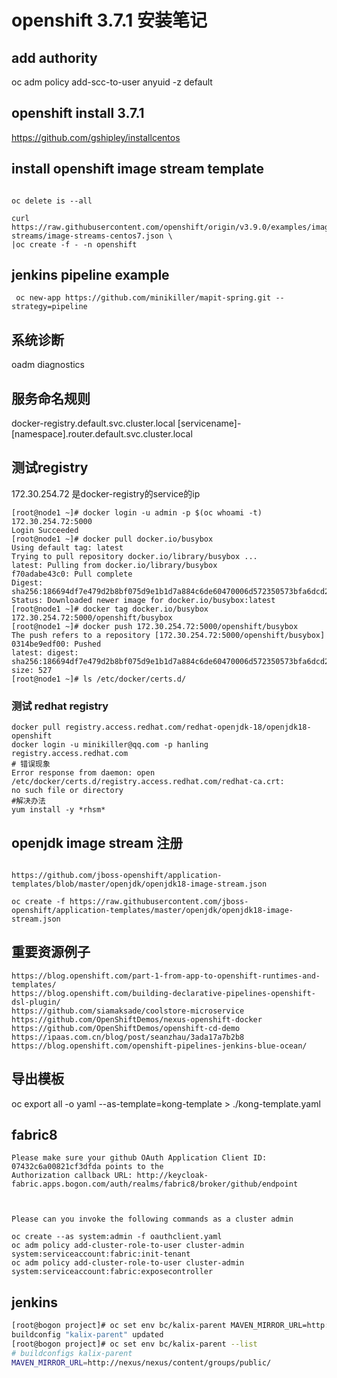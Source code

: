 # openshift 3.7.1 安装笔记
## add authority

oc adm policy add-scc-to-user anyuid -z default

## openshift install 3.7.1

https://github.com/gshipley/installcentos

## install openshift image stream template

```batch

oc delete is --all

curl https://raw.githubusercontent.com/openshift/origin/v3.9.0/examples/image-streams/image-streams-centos7.json \
|oc create -f - -n openshift

```

## jenkins pipeline example

```batch
 oc new-app https://github.com/minikiller/mapit-spring.git --strategy=pipeline
```

## 系统诊断

 oadm diagnostics
 
 ## 服务命名规则
 
 docker-registry.default.svc.cluster.local
 [servicename]-[namespace].router.default.svc.cluster.local
 
 ## 测试registry
 172.30.254.72 是docker-registry的service的ip
 ```batch
[root@node1 ~]# docker login -u admin -p $(oc whoami -t) 172.30.254.72:5000
Login Succeeded
[root@node1 ~]# docker pull docker.io/busybox
Using default tag: latest
Trying to pull repository docker.io/library/busybox ...
latest: Pulling from docker.io/library/busybox
f70adabe43c0: Pull complete
Digest: sha256:186694df7e479d2b8bf075d9e1b1d7a884c6de60470006d572350573bfa6dcd2
Status: Downloaded newer image for docker.io/busybox:latest
[root@node1 ~]# docker tag docker.io/busybox 172.30.254.72:5000/openshift/busybox
[root@node1 ~]# docker push 172.30.254.72:5000/openshift/busybox
The push refers to a repository [172.30.254.72:5000/openshift/busybox]
0314be9edf00: Pushed
latest: digest: sha256:186694df7e479d2b8bf075d9e1b1d7a884c6de60470006d572350573bfa6dcd2 size: 527
[root@node1 ~]# ls /etc/docker/certs.d/
```

### 测试 redhat registry 

```batch
docker pull registry.access.redhat.com/redhat-openjdk-18/openjdk18-openshift
docker login -u minikiller@qq.com -p hanling registry.access.redhat.com
# 错误现象
Error response from daemon: open /etc/docker/certs.d/registry.access.redhat.com/redhat-ca.crt: 
no such file or directory
#解决办法
yum install -y *rhsm*
```

## openjdk image stream 注册
```batch

https://github.com/jboss-openshift/application-templates/blob/master/openjdk/openjdk18-image-stream.json

oc create -f https://raw.githubusercontent.com/jboss-openshift/application-templates/master/openjdk/openjdk18-image-stream.json

```

## 重要资源例子
```batch
https://blog.openshift.com/part-1-from-app-to-openshift-runtimes-and-templates/
https://blog.openshift.com/building-declarative-pipelines-openshift-dsl-plugin/
https://github.com/siamaksade/coolstore-microservice
https://github.com/OpenShiftDemos/nexus-openshift-docker
https://github.com/OpenShiftDemos/openshift-cd-demo
https://ipaas.com.cn/blog/post/seanzhau/3ada17a7b2b8 
https://blog.openshift.com/openshift-pipelines-jenkins-blue-ocean/
```

## 导出模板 
 oc export all -o yaml --as-template=kong-template > ./kong-template.yaml

## fabric8
``` 
Please make sure your github OAuth Application Client ID: 07432c6a00821cf3dfda points to the
Authorization callback URL: http://keycloak-fabric.apps.bogon.com/auth/realms/fabric8/broker/github/endpoint



Please can you invoke the following commands as a cluster admin

oc create --as system:admin -f oauthclient.yaml
oc adm policy add-cluster-role-to-user cluster-admin system:serviceaccount:fabric:init-tenant
oc adm policy add-cluster-role-to-user cluster-admin system:serviceaccount:fabric:exposecontroller
```

## jenkins
```bash
[root@bogon project]# oc set env bc/kalix-parent MAVEN_MIRROR_URL=http://nexus/nexus/content/groups/public/
buildconfig "kalix-parent" updated
[root@bogon project]# oc set env bc/kalix-parent --list
# buildconfigs kalix-parent
MAVEN_MIRROR_URL=http://nexus/nexus/content/groups/public/
```